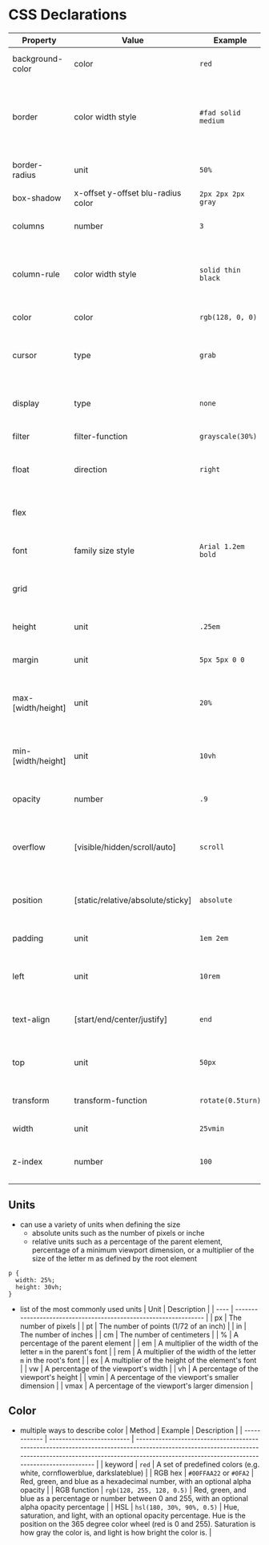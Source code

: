 # CSS Declarations
| Property           | Value                              | Example             | Discussion                                                                     |
| ------------------ | ---------------------------------- | ------------------- | ------------------------------------------------------------------------------ |
| background-color   | color                              | `red`               | Fill the background color                                                      |
| border             | color width style                  | `#fad solid medium` | Sets the border using shorthand where any or all of the values may be provided |
| border-radius      | unit                               | `50%`               | The size of the border radius                                                  |
| box-shadow         | x-offset y-offset blu-radius color | `2px 2px 2px gray`  | Creates a shadow                                                               |
| columns            | number                             | `3`                 | Number of textual columns                                                      |
| column-rule        | color width style                  | `solid thin black`  | Sets the border used between columns using border shorthand                    |
| color              | color                              | `rgb(128, 0, 0)`    | Sets the text color                                                            |
| cursor             | type                               | `grab`              | Sets the cursor to display when hovering over the element                      |
| display            | type                               | `none`              | Defines how to display the element and its children                            |
| filter             | filter-function                    | `grayscale(30%)`    | Applies a visual filter                                                        |
| float              | direction                          | `right`             | Places the element to the left or right in the flow                            |
| flex               |                                    |                     | Flex layout. Used for responsive design                                        |
| font               | family size style                  | `Arial 1.2em bold`  | Defines the text font using shorthand                                          |
| grid               |                                    |                     | Grid layout. Used for responsive design                                        |
| height             | unit                               | `.25em`             | Sets the height of the box                                                     |
| margin             | unit                               | `5px 5px 0 0`       | Sets the margin spacing                                                        |
| max-[width/height] | unit                               | `20%`               | Restricts the width or height to no more than the unit                         |
| min-[width/height] | unit                               | `10vh`              | Restricts the width or height to no less than the unit                         |
| opacity            | number                             | `.9`                | Sets how opaque the element is                                                 |
| overflow           | [visible/hidden/scroll/auto]       | `scroll`            | Defines what happens when the content does not fix in its box                  |
| position           | [static/relative/absolute/sticky]  | `absolute`          | Defines how the element is positioned in the document                          |
| padding            | unit                               | `1em 2em`           | Sets the padding spacing                                                       |
| left               | unit                               | `10rem`             | The horizontal value of a positioned element                                   |
| text-align         | [start/end/center/justify]         | `end`               | Defines how the text is aligned in the element                                 |
| top                | unit                               | `50px`              | The vertical value of a positioned element                                     |
| transform          | transform-function                 | `rotate(0.5turn)`   | Applies a transformation to the element                                        |
| width              | unit                               | `25vmin`            | Sets the width of the box                                                      |
| z-index            | number                             | `100`               | Controls the positioning of the element on the z axis                          |

## Units
- can use a variety of units when defining the size
    - absolute units such as the number of pixels or inche
    - relative units such as a percentage of the parent element, percentage of a minimum viewport dimension, or a multiplier of the size of the letter m as defined by the root element
```
p {
  width: 25%;
  height: 30vh;
}
```
- list of the most commonly used units
| Unit | Description                                                      |
| ---- | ---------------------------------------------------------------- |
| px   | The number of pixels                                             |
| pt   | The number of points (1/72 of an inch)                           |
| in   | The number of inches                                             |
| cm   | The number of centimeters                                        |
| %    | A percentage of the parent element                               |
| em   | A multiplier of the width of the letter `m` in the parent's font |
| rem  | A multiplier of the width of the letter `m` in the root's font   |
| ex   | A multiplier of the height of the element's font                 |
| vw   | A percentage of the viewport's width                             |
| vh   | A percentage of the viewport's height                            |
| vmin | A percentage of the viewport's smaller dimension                 |
| vmax | A percentage of the viewport's larger dimension                  |

## Color
- multiple ways to describe color
| Method       | Example                   | Description                                                                                                                                                                                                       |
| ------------ | ------------------------- | ----------------------------------------------------------------------------------------------------------------------------------------------------------------------------------------------------------------- |
| keyword      | `red`                     | A set of predefined colors (e.g. white, cornflowerblue, darkslateblue)                                                                                                                                            |
| RGB hex      | `#00FFAA22` or `#0FA2`    | Red, green, and blue as a hexadecimal number, with an optional alpha opacity                                                                                                                                      |
| RGB function | `rgb(128, 255, 128, 0.5)` | Red, green, and blue as a percentage or number between 0 and 255, with an optional alpha opacity percentage                                                                                                       |
| HSL          | `hsl(180, 30%, 90%, 0.5)` | Hue, saturation, and light, with an optional opacity percentage. Hue is the position on the 365 degree color wheel (red is 0 and 255). Saturation is how gray the color is, and light is how bright the color is. |